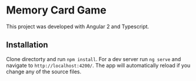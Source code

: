 # Memory Card Game

This project was developed with Angular 2 and Typescript.

## Installation
Clone directorty and run `npm install`. For a dev server run `ng serve` and navigate to `http://localhost:4200/`. The app will automatically reload if you change any of the source files.

